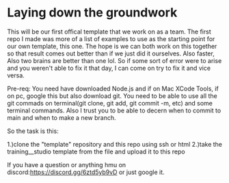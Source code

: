 # Laying down the groundwork


This will be our first offical template that we work on as a team. The first repo I made was more of a list of examples to use as the starting point for our own template, this one. 
The hope is we can both work on this together so that result comes out better than if we just did it ourselves. Also faster, Also two brains are better than one lol. So if some sort of error were to arise and you weren't able to fix it that day, I can come on try to fix it and vice versa. 



Pre-req: You need have downloaded Node.js and if on Mac XCode Tools, if on pc, google this but also download git. You need to be able to use all the git commads on terminal(git clone, git add, git commit -m, etc) and some terminal commands. Also I trust you to be able to decern when to commit to main and when to make a new branch.



So the task is this:

  1.)clone the "template" repository and this repo using ssh or html
  2.)take the training__studio template from the file and upload it to this repo





If you have a question or anything hmu on discord:https://discord.gg/6ztd5yb9vD or just google it.





